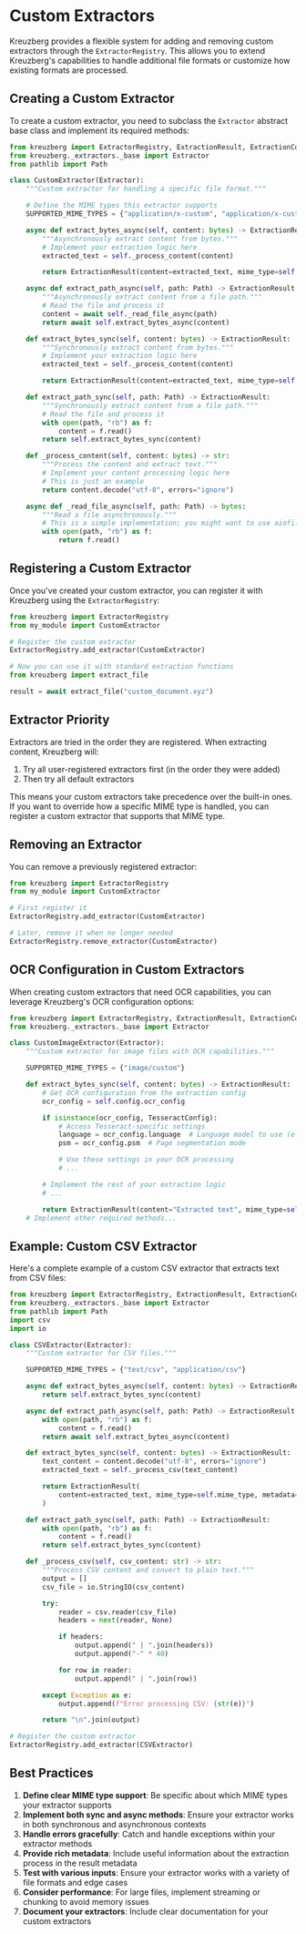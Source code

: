 # Custom Extractors

Kreuzberg provides a flexible system for adding and removing custom extractors through the `ExtractorRegistry`. This allows you to extend Kreuzberg's capabilities to handle additional file formats or customize how existing formats are processed.

## Creating a Custom Extractor

To create a custom extractor, you need to subclass the `Extractor` abstract base class and implement its required methods:

```python
from kreuzberg import ExtractorRegistry, ExtractionResult, ExtractionConfig
from kreuzberg._extractors._base import Extractor
from pathlib import Path

class CustomExtractor(Extractor):
    """Custom extractor for handling a specific file format."""

    # Define the MIME types this extractor supports
    SUPPORTED_MIME_TYPES = {"application/x-custom", "application/x-custom-format"}

    async def extract_bytes_async(self, content: bytes) -> ExtractionResult:
        """Asynchronously extract content from bytes."""
        # Implement your extraction logic here
        extracted_text = self._process_content(content)

        return ExtractionResult(content=extracted_text, mime_type=self.mime_type, metadata={"extractor": "CustomExtractor"})

    async def extract_path_async(self, path: Path) -> ExtractionResult:
        """Asynchronously extract content from a file path."""
        # Read the file and process it
        content = await self._read_file_async(path)
        return await self.extract_bytes_async(content)

    def extract_bytes_sync(self, content: bytes) -> ExtractionResult:
        """Synchronously extract content from bytes."""
        # Implement your extraction logic here
        extracted_text = self._process_content(content)

        return ExtractionResult(content=extracted_text, mime_type=self.mime_type, metadata={"extractor": "CustomExtractor"})

    def extract_path_sync(self, path: Path) -> ExtractionResult:
        """Synchronously extract content from a file path."""
        # Read the file and process it
        with open(path, "rb") as f:
            content = f.read()
        return self.extract_bytes_sync(content)

    def _process_content(self, content: bytes) -> str:
        """Process the content and extract text."""
        # Implement your content processing logic here
        # This is just an example
        return content.decode("utf-8", errors="ignore")

    async def _read_file_async(self, path: Path) -> bytes:
        """Read a file asynchronously."""
        # This is a simple implementation; you might want to use aiofiles in practice
        with open(path, "rb") as f:
            return f.read()
```

## Registering a Custom Extractor

Once you've created your custom extractor, you can register it with Kreuzberg using the `ExtractorRegistry`:

```python
from kreuzberg import ExtractorRegistry
from my_module import CustomExtractor

# Register the custom extractor
ExtractorRegistry.add_extractor(CustomExtractor)

# Now you can use it with standard extraction functions
from kreuzberg import extract_file

result = await extract_file("custom_document.xyz")
```

## Extractor Priority

Extractors are tried in the order they are registered. When extracting content, Kreuzberg will:

1. Try all user-registered extractors first (in the order they were added)
1. Then try all default extractors

This means your custom extractors take precedence over the built-in ones. If you want to override how a specific MIME type is handled, you can register a custom extractor that supports that MIME type.

## Removing an Extractor

You can remove a previously registered extractor:

```python
from kreuzberg import ExtractorRegistry
from my_module import CustomExtractor

# First register it
ExtractorRegistry.add_extractor(CustomExtractor)

# Later, remove it when no longer needed
ExtractorRegistry.remove_extractor(CustomExtractor)
```

## OCR Configuration in Custom Extractors

When creating custom extractors that need OCR capabilities, you can leverage Kreuzberg's OCR configuration options:

```python
from kreuzberg import ExtractorRegistry, ExtractionResult, ExtractionConfig, TesseractConfig, PSMMode
from kreuzberg._extractors._base import Extractor

class CustomImageExtractor(Extractor):
    """Custom extractor for image files with OCR capabilities."""

    SUPPORTED_MIME_TYPES = {"image/custom"}

    def extract_bytes_sync(self, content: bytes) -> ExtractionResult:
        # Get OCR configuration from the extraction config
        ocr_config = self.config.ocr_config

        if isinstance(ocr_config, TesseractConfig):
            # Access Tesseract-specific settings
            language = ocr_config.language  # Language model to use (e.g., "eng", "deu")
            psm = ocr_config.psm  # Page segmentation mode

            # Use these settings in your OCR processing
            # ...

        # Implement the rest of your extraction logic
        # ...

        return ExtractionResult(content="Extracted text", mime_type=self.mime_type, metadata={"ocr_engine": "tesseract"})
    # Implement other required methods...
```

## Example: Custom CSV Extractor

Here's a complete example of a custom CSV extractor that extracts text from CSV files:

```python
from kreuzberg import ExtractorRegistry, ExtractionResult, ExtractionConfig
from kreuzberg._extractors._base import Extractor
from pathlib import Path
import csv
import io

class CSVExtractor(Extractor):
    """Custom extractor for CSV files."""

    SUPPORTED_MIME_TYPES = {"text/csv", "application/csv"}

    async def extract_bytes_async(self, content: bytes) -> ExtractionResult:
        return self.extract_bytes_sync(content)

    async def extract_path_async(self, path: Path) -> ExtractionResult:
        with open(path, "rb") as f:
            content = f.read()
        return await self.extract_bytes_async(content)

    def extract_bytes_sync(self, content: bytes) -> ExtractionResult:
        text_content = content.decode("utf-8", errors="ignore")
        extracted_text = self._process_csv(text_content)

        return ExtractionResult(
            content=extracted_text, mime_type=self.mime_type, metadata={"extractor": "CSVExtractor", "format": "csv"}
        )

    def extract_path_sync(self, path: Path) -> ExtractionResult:
        with open(path, "rb") as f:
            content = f.read()
        return self.extract_bytes_sync(content)

    def _process_csv(self, csv_content: str) -> str:
        """Process CSV content and convert to plain text."""
        output = []
        csv_file = io.StringIO(csv_content)

        try:
            reader = csv.reader(csv_file)
            headers = next(reader, None)

            if headers:
                output.append(" | ".join(headers))
                output.append("-" * 40)

            for row in reader:
                output.append(" | ".join(row))

        except Exception as e:
            output.append(f"Error processing CSV: {str(e)}")

        return "\n".join(output)

# Register the custom extractor
ExtractorRegistry.add_extractor(CSVExtractor)
```

## Best Practices

1. **Define clear MIME type support**: Be specific about which MIME types your extractor supports
1. **Implement both sync and async methods**: Ensure your extractor works in both synchronous and asynchronous contexts
1. **Handle errors gracefully**: Catch and handle exceptions within your extractor methods
1. **Provide rich metadata**: Include useful information about the extraction process in the result metadata
1. **Test with various inputs**: Ensure your extractor works with a variety of file formats and edge cases
1. **Consider performance**: For large files, implement streaming or chunking to avoid memory issues
1. **Document your extractors**: Include clear documentation for your custom extractors
